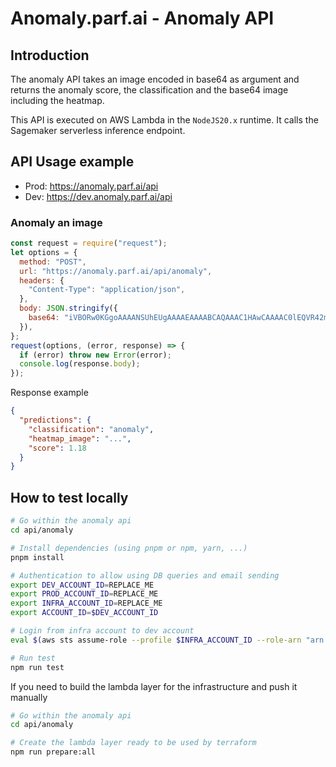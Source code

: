 # Anomaly.parf.ai - Anomaly API

## Introduction

The anomaly API takes an image encoded in base64 as argument and returns the anomaly score, the classification and the base64 image including the heatmap.

This API is executed on AWS Lambda in the `NodeJS20.x` runtime.
It calls the Sagemaker serverless inference endpoint.

## API Usage example

- Prod: https://anomaly.parf.ai/api
- Dev: https://dev.anomaly.parf.ai/api

### Anomaly an image

```js
const request = require("request");
let options = {
  method: "POST",
  url: "https://anomaly.parf.ai/api/anomaly",
  headers: {
    "Content-Type": "application/json",
  },
  body: JSON.stringify({
    base64: "iVBORw0KGgoAAAANSUhEUgAAAAEAAAABCAQAAAC1HAwCAAAAC0lEQVR42mNk+A8AAQUBAScY42YAAAAASUVORK5CYII=",
  }),
};
request(options, (error, response) => {
  if (error) throw new Error(error);
  console.log(response.body);
});
```

Response example

```json
{
  "predictions": {
    "classification": "anomaly",
    "heatmap_image": "...",
    "score": 1.18
  }
}
```

## How to test locally

```bash
# Go within the anomaly api
cd api/anomaly

# Install dependencies (using pnpm or npm, yarn, ...)
pnpm install

# Authentication to allow using DB queries and email sending
export DEV_ACCOUNT_ID=REPLACE_ME
export PROD_ACCOUNT_ID=REPLACE_ME
export INFRA_ACCOUNT_ID=REPLACE_ME
export ACCOUNT_ID=$DEV_ACCOUNT_ID

# Login from infra account to dev account
eval $(aws sts assume-role --profile $INFRA_ACCOUNT_ID --role-arn "arn:aws:iam::"$ACCOUNT_ID":role/provision" --role-session-name AWSCLI-Session | jq -r '.Credentials | "export AWS_ACCESS_KEY_ID=\(.AccessKeyId)\nexport AWS_SECRET_ACCESS_KEY=\(.SecretAccessKey)\nexport AWS_SESSION_TOKEN=\(.SessionToken)\n"')

# Run test
npm run test
```

If you need to build the lambda layer for the infrastructure and push it manually
```sh
# Go within the anomaly api
cd api/anomaly

# Create the lambda layer ready to be used by terraform
npm run prepare:all
```
